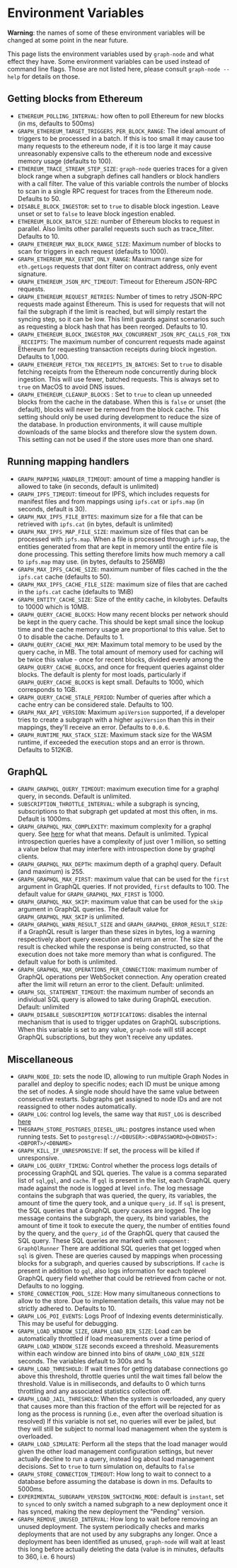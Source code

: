 # Environment Variables

**Warning**: the names of some of these environment variables will be changed at
some point in the near future.

This page lists the environment variables used by `graph-node` and what effect
they have. Some environment variables can be used instead of command line flags.
Those are not listed here, please consult `graph-node --help` for details on
those.

## Getting blocks from Ethereum

- `ETHEREUM_POLLING_INTERVAL`: how often to poll Ethereum for new blocks (in ms,
  defaults to 500ms)
- `GRAPH_ETHEREUM_TARGET_TRIGGERS_PER_BLOCK_RANGE`: The ideal amount of triggers
  to be processed in a batch. If this is too small it may cause too many requests
  to the ethereum node, if it is too large it may cause unreasonably expensive
  calls to the ethereum node and excessive memory usage (defaults to 100).
- `ETHEREUM_TRACE_STREAM_STEP_SIZE`: `graph-node` queries traces for a given
  block range when a subgraph defines call handlers or block handlers with a
  call filter. The value of this variable controls the number of blocks to scan
  in a single RPC request for traces from the Ethereum node. Defaults to 50.
- `DISABLE_BLOCK_INGESTOR`: set to `true` to disable block ingestion. Leave
  unset or set to `false` to leave block ingestion enabled.
- `ETHEREUM_BLOCK_BATCH_SIZE`: number of Ethereum blocks to request in parallel.
  Also limits other parallel requests such such as trace_filter. Defaults to 10.
- `GRAPH_ETHEREUM_MAX_BLOCK_RANGE_SIZE`: Maximum number of blocks to scan for
  triggers in each request (defaults to 1000).
- `GRAPH_ETHEREUM_MAX_EVENT_ONLY_RANGE`: Maximum range size for `eth.getLogs`
  requests that dont filter on contract address, only event signature.
- `GRAPH_ETHEREUM_JSON_RPC_TIMEOUT`: Timeout for Ethereum JSON-RPC requests.
- `GRAPH_ETHEREUM_REQUEST_RETRIES`: Number of times to retry JSON-RPC requests
  made against Ethereum. This is used for requests that will not fail the
  subgraph if the limit is reached, but will simply restart the syncing step,
  so it can be low. This limit guards against scenarios such as requesting a
  block hash that has been reorged. Defaults to 10.
- `GRAPH_ETHEREUM_BLOCK_INGESTOR_MAX_CONCURRENT_JSON_RPC_CALLS_FOR_TXN_RECEIPTS`:
   The maximum number of concurrent requests made against Ethereum for
   requesting transaction receipts during block ingestion.
   Defaults to 1,000.
- `GRAPH_ETHEREUM_FETCH_TXN_RECEIPTS_IN_BATCHES`: Set to `true` to
  disable fetching receipts from the Ethereum node concurrently during
  block ingestion. This will use fewer, batched requests. This is always set to `true`
  on MacOS to avoid DNS issues.
- `GRAPH_ETHEREUM_CLEANUP_BLOCKS` : Set to `true` to clean up unneeded
  blocks from the cache in the database. When this is `false` or unset (the
  default), blocks will never be removed from the block cache. This setting
  should only be used during development to reduce the size of the
  database. In production environments, it will cause multiple downloads of
  the same blocks and therefore slow the system down. This setting can not
  be used if the store uses more than one shard.

## Running mapping handlers

- `GRAPH_MAPPING_HANDLER_TIMEOUT`: amount of time a mapping handler is allowed to
  take (in seconds, default is unlimited)
- `GRAPH_IPFS_TIMEOUT`: timeout for IPFS, which includes requests for manifest files
  and from mappings using `ipfs.cat` or `ipfs.map` (in seconds, default is 30).
- `GRAPH_MAX_IPFS_FILE_BYTES`: maximum size for a file that can be retrieved
  with `ipfs.cat` (in bytes, default is unlimited)
- `GRAPH_MAX_IPFS_MAP_FILE_SIZE`: maximum size of files that can be processed
  with `ipfs.map`. When a file is processed through `ipfs.map`, the entities
  generated from that are kept in memory until the entire file is done
  processing. This setting therefore limits how much memory a call to `ipfs.map`
  may use. (in bytes, defaults to 256MB)
- `GRAPH_MAX_IPFS_CACHE_SIZE`: maximum number of files cached in the the
  `ipfs.cat` cache (defaults to 50).
- `GRAPH_MAX_IPFS_CACHE_FILE_SIZE`: maximum size of files that are cached in the
  `ipfs.cat` cache (defaults to 1MiB)
- `GRAPH_ENTITY_CACHE_SIZE`: Size of the entity cache, in kilobytes. Defaults to 10000 which is 10MB.
- `GRAPH_QUERY_CACHE_BLOCKS`: How many recent blocks per network should be kept
   in the query cache. This should be kept small since the lookup time and the
   cache memory usage are proportional to this value. Set to 0 to disable the cache.
   Defaults to 1.
- `GRAPH_QUERY_CACHE_MAX_MEM`: Maximum total memory to be used by the query
   cache, in MB. The total amount of memory used for caching will be twice
   this value - once for recent blocks, divided evenly among the
   `GRAPH_QUERY_CACHE_BLOCKS`, and once for frequent queries against older
   blocks.  The default is plenty for most loads, particularly if
   `GRAPH_QUERY_CACHE_BLOCKS` is kept small.  Defaults to 1000, which
   corresponds to 1GB.
- `GRAPH_QUERY_CACHE_STALE_PERIOD`: Number of queries after which a cache
  entry can be considered stale. Defaults to 100.
- `GRAPH_MAX_API_VERSION`: Maximum `apiVersion` supported, if a developer tries to create a subgraph
  with a higher `apiVersion` than this in their mappings, they'll receive an error. Defaults to `0.0.6`.
- `GRAPH_RUNTIME_MAX_STACK_SIZE`: Maximum stack size for the WASM runtime, if exceeded the execution
  stops and an error is thrown. Defaults to 512KiB.

## GraphQL

- `GRAPH_GRAPHQL_QUERY_TIMEOUT`: maximum execution time for a graphql query, in
  seconds. Default is unlimited.
- `SUBSCRIPTION_THROTTLE_INTERVAL`: while a subgraph is syncing, subscriptions
  to that subgraph get updated at most this often, in ms. Default is 1000ms.
- `GRAPH_GRAPHQL_MAX_COMPLEXITY`: maximum complexity for a graphql query. See
  [here](https://developer.github.com/v4/guides/resource-limitations) for what
  that means. Default is unlimited. Typical introspection queries have a
  complexity of just over 1 million, so setting a value below that may interfere
  with introspection done by graphql clients.
- `GRAPH_GRAPHQL_MAX_DEPTH`: maximum depth of a graphql query. Default (and
  maximum) is 255.
- `GRAPH_GRAPHQL_MAX_FIRST`: maximum value that can be used for the `first`
  argument in GraphQL queries. If not provided, `first` defaults to 100. The
  default value for `GRAPH_GRAPHQL_MAX_FIRST` is 1000.
- `GRAPH_GRAPHQL_MAX_SKIP`: maximum value that can be used for the `skip`
  argument in GraphQL queries. The default value for
  `GRAPH_GRAPHQL_MAX_SKIP` is unlimited.
- `GRAPH_GRAPHQL_WARN_RESULT_SIZE` and `GRAPH_GRAPHQL_ERROR_RESULT_SIZE`:
  if a GraphQL result is larger than these sizes in bytes, log a warning
  respectively abort query execution and return an error. The size of the
  result is checked while the response is being constructed, so that
  execution does not take more memory than what is configured. The default
  value for both is unlimited.
- `GRAPH_GRAPHQL_MAX_OPERATIONS_PER_CONNECTION`: maximum number of GraphQL
  operations per WebSocket connection. Any operation created after the limit
  will return an error to the client. Default: unlimited.
- `GRAPH_SQL_STATEMENT_TIMEOUT`: the maximum number of seconds an
  individual SQL query is allowed to take during GraphQL
  execution. Default: unlimited
- `GRAPH_DISABLE_SUBSCRIPTION_NOTIFICATIONS`: disables the internal
  mechanism that is used to trigger updates on GraphQL subscriptions. When
  this variable is set to any value, `graph-node` will still accept GraphQL
  subscriptions, but they won't receive any updates.

## Miscellaneous

- `GRAPH_NODE_ID`: sets the node ID, allowing to run multiple Graph Nodes
  in parallel and deploy to specific nodes; each ID must be unique among the set
  of nodes. A single node should have the same value between consecutive restarts.
  Subgraphs get assigned to node IDs and are not reassigned to other nodes automatically.
- `GRAPH_LOG`: control log levels, the same way that `RUST_LOG` is described
  [here](https://docs.rs/env_logger/0.6.0/env_logger/)
- `THEGRAPH_STORE_POSTGRES_DIESEL_URL`: postgres instance used when running
  tests. Set to `postgresql://<DBUSER>:<DBPASSWORD>@<DBHOST>:<DBPORT>/<DBNAME>`
- `GRAPH_KILL_IF_UNRESPONSIVE`: If set, the process will be killed if unresponsive.
- `GRAPH_LOG_QUERY_TIMING`: Control whether the process logs details of
  processing GraphQL and SQL queries. The value is a comma separated list
  of `sql`,`gql`, and `cache`. If `gql` is present in the list, each
  GraphQL query made against the node is logged at level `info`. The log
  message contains the subgraph that was queried, the query, its variables,
  the amount of time the query took, and a unique `query_id`. If `sql` is
  present, the SQL queries that a GraphQL query causes are logged. The log
  message contains the subgraph, the query, its bind variables, the amount
  of time it took to execute the query, the number of entities found by the
  query, and the `query_id` of the GraphQL query that caused the SQL
  query. These SQL queries are marked with `component: GraphQlRunner` There
  are additional SQL queries that get logged when `sql` is given. These are
  queries caused by mappings when processing blocks for a subgraph, and
  queries caused by subscriptions. If `cache` is present in addition to
  `gql`, also logs information for each toplevel GraphQL query field
  whether that could be retrieved from cache or not. Defaults to no
  logging.
- `STORE_CONNECTION_POOL_SIZE`: How many simultaneous connections to allow to the store.
  Due to implementation details, this value may not be strictly adhered to. Defaults to 10.
- `GRAPH_LOG_POI_EVENTS`: Logs Proof of Indexing events deterministically.
  This may be useful for debugging.
- `GRAPH_LOAD_WINDOW_SIZE`, `GRAPH_LOAD_BIN_SIZE`: Load can be
  automatically throttled if load measurements over a time period of
  `GRAPH_LOAD_WINDOW_SIZE` seconds exceed a threshold. Measurements within
  each window are binned into bins of `GRAPH_LOAD_BIN_SIZE` seconds. The
  variables default to 300s and 1s
- `GRAPH_LOAD_THRESHOLD`: If wait times for getting database connections go
  above this threshold, throttle queries until the wait times fall below
  the threshold. Value is in milliseconds, and defaults to 0 which
  turns throttling and any associated statistics collection off.
- `GRAPH_LOAD_JAIL_THRESHOLD`: When the system is overloaded, any query
  that causes more than this fraction of the effort will be rejected for as
  long as the process is running (i.e., even after the overload situation
  is resolved) If this variable is not set, no queries will ever be jailed,
  but they will still be subject to normal load management when the system
  is overloaded.
- `GRAPH_LOAD_SIMULATE`: Perform all the steps that the load manager would
  given the other load management configuration settings, but never
  actually decline to run a query, instead log about load management
  decisions. Set to `true` to turn simulation on, defaults to `false`
- `GRAPH_STORE_CONNECTION_TIMEOUT`: How long to wait to connect to a
  database before assuming the database is down in ms. Defaults to 5000ms.
- `EXPERIMENTAL_SUBGRAPH_VERSION_SWITCHING_MODE`: default is `instant`, set 
  to `synced` to only switch a named subgraph to a new deployment once it 
  has synced, making the new deployment the "Pending" version.
- `GRAPH_REMOVE_UNUSED_INTERVAL`: How long to wait before removing an
  unused deployment. The system periodically checks and marks deployments
  that are not used by any subgraphs any longer. Once a deployment has been
  identified as unused, `graph-node` will wait at least this long before
  actually deleting the data (value is in minutes, defaults to 360, i.e. 6
  hours)
